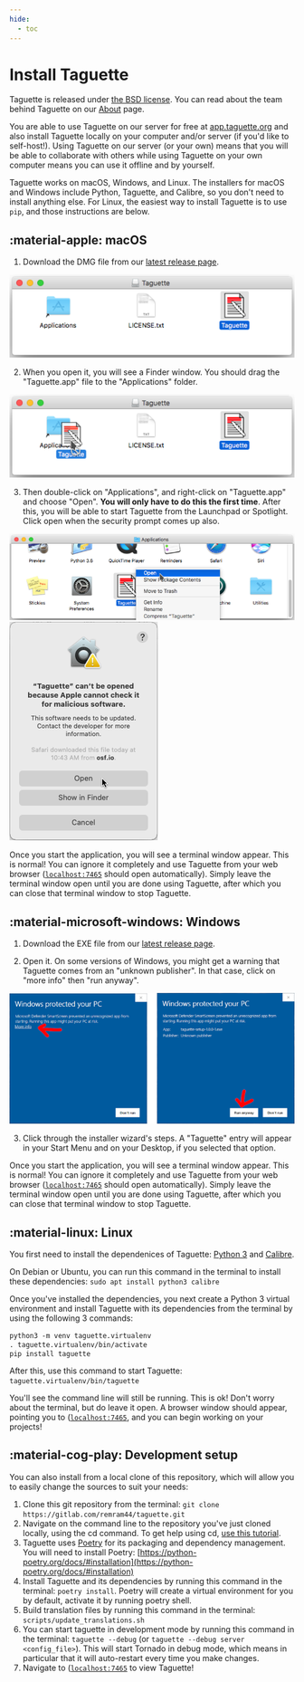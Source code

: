```yaml
---
hide:
  - toc
---
```


# Install Taguette

Taguette is released under [the BSD license](https://gitlab.com/remram44/taguette/blob/master/LICENSE.txt). You can 
read about the team behind Taguette on our [About](about.md) page.

You are able to use Taguette on our server for free at [app.taguette.org](https://app.taguette.org) and also install Taguette locally on your 
computer and/or server (if you'd like to self-host!). Using Taguette on our server (or your own) means that you will be able to collaborate with others while using Taguette on your own computer means you can use it offline and by yourself.

Taguette works on macOS, Windows, and Linux. The installers for macOS and Windows include Python, Taguette, and Calibre, so you don't need to install anything else. For Linux, the easiest way to install Taguette is to use `pip`, and those instructions are below.

## :material-apple: macOS

1) Download the DMG file from our [latest release page](https://gitlab.com/remram44/taguette/-/releases/v1.4.1).

![Taguette installer in a macOS finder window](img/install/mac-01.png)

2) When you open it, you will see a Finder window. You should drag the "Taguette.app" file to the "Applications" folder.

![Taguette being dragged to the Applications folder](img/install/mac-02.png)

3) Then double-click on "Applications", and right-click on "Taguette.app" and choose "Open". **You will only have to 
   do this the first time**. After this, you will be able to start Taguette from the Launchpad or Spotlight. Click 
   open when the security prompt comes up also.

![Opening Taguette on macOS for the first time](img/install/mac-03.png)
![Clicking 'open' on a security window in macOS](img/install/mac-04.png)

Once you start the application, you will see a terminal window appear. This is normal! You can ignore it completely and use Taguette from your web browser ([`localhost:7465`](http://localhost:7465/) should open automatically). Simply leave the terminal window open until you are done using Taguette, after which you can close that terminal window to stop Taguette.

## :material-microsoft-windows: Windows

1) Download the EXE file from our [latest release page](https://gitlab.com/remram44/taguette/-/releases/v1.4.1).

2) Open it. On some versions of Windows, you might get a warning that Taguette comes from an "unknown publisher". In that case, click on "more info" then "run anyway".

![windows-install.png](img/install/windows-install.png)

3. Click through the installer wizard's steps. A "Taguette" entry will appear in your Start Menu and on your Desktop, if you selected that option.

Once you start the application, you will see a terminal window appear. This is normal! You can ignore it completely and use Taguette from your web browser ([`localhost:7465`](http://localhost:7465/) should open automatically). Simply leave the terminal window open until you are done using Taguette, after which you can close that terminal window to stop Taguette.

## :material-linux: Linux

You first need to install the dependenices of Taguette: [Python 3](https://www.python.org/downloads/) and [Calibre](https://calibre-ebook.com/).

On Debian or Ubuntu, you can run this command in the terminal to install these dependencies: `sudo apt install python3 calibre`

Once you've installed the dependencies, you next create a Python 3 virtual environment and install Taguette with its dependencies from the terminal by using the following 3 commands:

```
python3 -m venv taguette.virtualenv
. taguette.virtualenv/bin/activate
pip install taguette
```

After this, use this command to start Taguette: `taguette.virtualenv/bin/taguette`

You'll see the command line will still be running. This is ok! Don't worry about the terminal, but do leave it open. A browser window should appear, pointing you to ([`localhost:7465`](http://localhost:7465/), and you can begin working on your projects!

## :material-cog-play: Development setup

You can also install from a local clone of this repository, which will allow you to easily change the sources to suit your needs:

1. Clone this git repository from the terminal: `git clone https://gitlab.com/remram44/taguette.git`
2. Navigate on the command line to the repository you've just cloned locally, using the cd command. To get help using cd, [use this tutorial](https://swcarpentry.github.io/shell-novice/02-filedir/index.html).
3. Taguette uses [Poetry](https://python-poetry.org/) for its packaging and dependency management. You will need to install Poetry: [https://python-poetry.org/docs/#installation](https://python-poetry.org/docs/#installation)
4. Install Taguette and its dependencies by running this command in the terminal: `poetry install`. Poetry will create a virtual environment for you by default, activate it by running poetry shell.
5. Build translation files by running this command in the terminal: `scripts/update_translations.sh`
6. You can start taguette in development mode by running this command in the terminal: `taguette --debug` (or 
   `taguette --debug server <config_file>`). This will start Tornado in debug mode, which means in particular that it will auto-restart every time you make changes.
7. Navigate to ([`localhost:7465`](http://localhost:7465/) to view Taguette!
